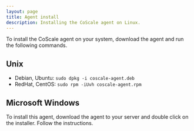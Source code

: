 ```yaml
---
layout: page
title: Agent install
description: Installing the CoScale agent on Linux.
---
```


To install the CoScale agent on your system, download the agent and run the following commands.

## Unix

* Debian, Ubuntu: `sudo dpkg -i coscale-agent.deb`
* RedHat, CentOS: `sudo rpm -iUvh coscale-agent.rpm`

## Microsoft Windows

To install this agent, download the agent to your server and double click on the installer. Follow the instructions.
